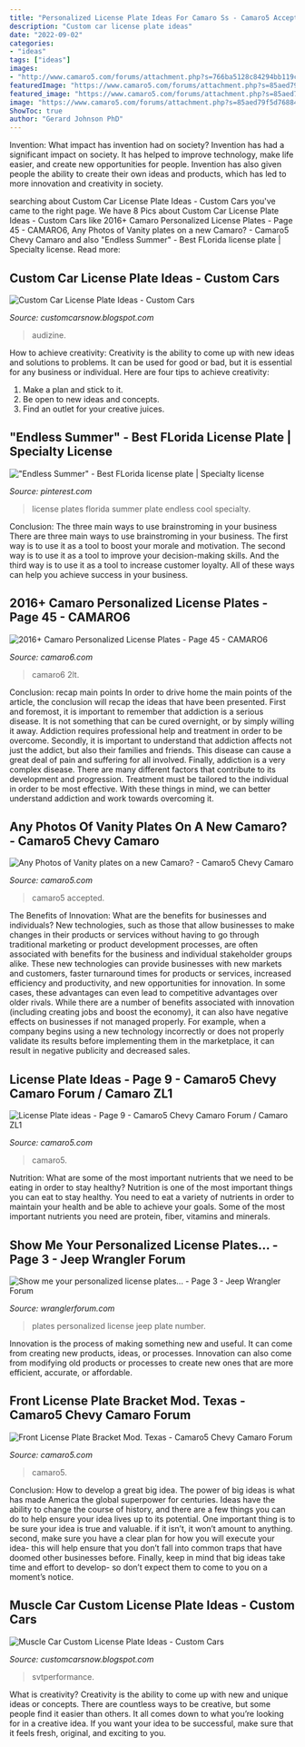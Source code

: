 ```yaml
---
title: "Personalized License Plate Ideas For Camaro Ss - Camaro5 Accepted"
description: "Custom car license plate ideas"
date: "2022-09-02"
categories:
- "ideas"
tags: ["ideas"]
images:
- "http://www.camaro5.com/forums/attachment.php?s=766ba5128c84294bb119ce818291fbff&amp;attachmentid=35986&amp;stc=1&amp;d=1246582008"
featuredImage: "https://www.camaro5.com/forums/attachment.php?s=85aed79f5d76884e7dbe83657b2be0be&amp;attachmentid=524907&amp;stc=1&amp;d=1371612506"
featured_image: "https://www.camaro5.com/forums/attachment.php?s=85aed79f5d76884e7dbe83657b2be0be&amp;attachmentid=524907&amp;stc=1&amp;d=1371612506"
image: "https://www.camaro5.com/forums/attachment.php?s=85aed79f5d76884e7dbe83657b2be0be&amp;attachmentid=524907&amp;stc=1&amp;d=1371612506"
ShowToc: true
author: "Gerard Johnson PhD"
---
```



Invention: What impact has invention had on society?
Invention has had a significant impact on society. It has helped to improve technology, make life easier, and create new opportunities for people. Invention has also given people the ability to create their own ideas and products, which has led to more innovation and creativity in society.

	

		
searching about Custom Car License Plate Ideas - Custom Cars you've came to the right page. We have 8 Pics about Custom Car License Plate Ideas - Custom Cars like 2016+ Camaro Personalized License Plates - Page 45 - CAMARO6, Any Photos of Vanity plates on a new Camaro? - Camaro5 Chevy Camaro and also &quot;Endless Summer&quot; - Best FLorida license plate | Specialty license. Read more:
		
    
## Custom Car License Plate Ideas - Custom Cars

<img loading=lazy src="https://i.imgur.com/3zJEDZA.jpg" onerror="this.onerror=null;this.src='https://tse3.mm.bing.net/th?id=OIP.zHgoYAN5Pk7kdAF7xBIvBgHaFj&amp;pid=15.1';" alt="Custom Car License Plate Ideas - Custom Cars">

_Source: customcarsnow.blogspot.com_

>audizine. 

	

How to achieve creativity:
Creativity is the ability to come up with new ideas and solutions to problems. It can be used for good or bad, but it is essential for any business or individual. Here are four tips to achieve creativity:
1. Make a plan and stick to it.
2. Be open to new ideas and concepts.
3. Find an outlet for your creative juices.

    
## &quot;Endless Summer&quot; - Best FLorida License Plate | Specialty License

<img loading=lazy src="https://i.pinimg.com/originals/1d/25/e5/1d25e5413b2381cfb1c3565969470d12.jpg" onerror="this.onerror=null;this.src='https://tse3.mm.bing.net/th?id=OIP.cOEiBO_JWMo-sjsAcwNc_QHaDr&amp;pid=15.1';" alt="&quot;Endless Summer&quot; - Best FLorida license plate | Specialty license">

_Source: pinterest.com_

>license plates florida summer plate endless cool specialty. 

	

Conclusion: The three main ways to use brainstroming in your business
There are three main ways to use brainstroming in your business. The first way is to use it as a tool to boost your morale and motivation. The second way is to use it as a tool to improve your decision-making skills. And the third way is to use it as a tool to increase customer loyalty. All of these ways can help you achieve success in your business.

    
## 2016+ Camaro Personalized License Plates - Page 45 - CAMARO6

<img loading=lazy src="https://www.camaro6.com/forums/attachment.php?s=919f0bcf416b7b90f58c92d2d39541b3&amp;attachmentid=900415&amp;stc=1&amp;d=1507245939" onerror="this.onerror=null;this.src='https://tse3.mm.bing.net/th?id=OIP.Fg6WNypG61wzZdYo36xEPAHaEK&amp;pid=15.1';" alt="2016+ Camaro Personalized License Plates - Page 45 - CAMARO6">

_Source: camaro6.com_

>camaro6 2lt. 

	

Conclusion: recap main points
In order to drive home the main points of the article, the conclusion will recap the ideas that have been presented. First and foremost, it is important to remember that addiction is a serious disease. It is not something that can be cured overnight, or by simply willing it away. Addiction requires professional help and treatment in order to be overcome. Secondly, it is important to understand that addiction affects not just the addict, but also their families and friends. This disease can cause a great deal of pain and suffering for all involved. Finally, addiction is a very complex disease. There are many different factors that contribute to its development and progression. Treatment must be tailored to the individual in order to be most effective. With these things in mind, we can better understand addiction and work towards overcoming it.

    
## Any Photos Of Vanity Plates On A New Camaro? - Camaro5 Chevy Camaro

<img loading=lazy src="http://www.camaro5.com/forums/attachment.php?s=766ba5128c84294bb119ce818291fbff&amp;attachmentid=35986&amp;stc=1&amp;d=1246582008" onerror="this.onerror=null;this.src='https://tse4.mm.bing.net/th?id=OIP.JXqNkCbynexEDKFgf86msgHaFi&amp;pid=15.1';" alt="Any Photos of Vanity plates on a new Camaro? - Camaro5 Chevy Camaro">

_Source: camaro5.com_

>camaro5 accepted. 

	

The Benefits of Innovation: What are the benefits for businesses and individuals?
New technologies, such as those that allow businesses to make changes in their products or services without having to go through traditional marketing or product development processes, are often associated with benefits for the business and individual stakeholder groups alike. These new technologies can provide businesses with new markets and customers, faster turnaround times for products or services, increased efficiency and productivity, and new opportunities for innovation. In some cases, these advantages can even lead to competitive advantages over older rivals.
While there are a number of benefits associated with innovation (including creating jobs and boost the economy), it can also have negative effects on businesses if not managed properly. For example, when a company begins using a new technology incorrectly or does not properly validate its results before implementing them in the marketplace, it can result in negative publicity and decreased sales.

    
## License Plate Ideas - Page 9 - Camaro5 Chevy Camaro Forum / Camaro ZL1

<img loading=lazy src="https://www.camaro5.com/forums/attachment.php?s=85aed79f5d76884e7dbe83657b2be0be&amp;attachmentid=524907&amp;stc=1&amp;d=1371612506" onerror="this.onerror=null;this.src='https://tse4.mm.bing.net/th?id=OIP.G6aHXjAoEaYDJCDhUQuXzAHaFj&amp;pid=15.1';" alt="License Plate ideas - Page 9 - Camaro5 Chevy Camaro Forum / Camaro ZL1">

_Source: camaro5.com_

>camaro5. 

	

Nutrition: What are some of the most important nutrients that we need to be eating in order to stay healthy?
Nutrition is one of the most important things you can eat to stay healthy. You need to eat a variety of nutrients in order to maintain your health and be able to achieve your goals. Some of the most important nutrients you need are protein, fiber, vitamins and minerals.

    
## Show Me Your Personalized License Plates... - Page 3 - Jeep Wrangler Forum

<img loading=lazy src="http://i112.photobucket.com/albums/n161/callen01/Jeep_zpsf3iyb2az.jpg" onerror="this.onerror=null;this.src='https://tse3.mm.bing.net/th?id=OIP.GP41AR-GEEnQDqjqUBK5SQHaEM&amp;pid=15.1';" alt="Show me your personalized license plates... - Page 3 - Jeep Wrangler Forum">

_Source: wranglerforum.com_

>plates personalized license jeep plate number. 

	

Innovation is the process of making something new and useful. It can come from creating new products, ideas, or processes. Innovation can also come from modifying old products or processes to create new ones that are more efficient, accurate, or affordable.

    
## Front License Plate Bracket Mod. Texas - Camaro5 Chevy Camaro Forum

<img loading=lazy src="http://www.camaro5.com/forums/attachment.php?s=cdc12267947e50adb3ffb3ef64159260&amp;attachmentid=171258&amp;stc=1&amp;d=1286726041" onerror="this.onerror=null;this.src='https://tse3.mm.bing.net/th?id=OIP.W5AaN78eo5WYMteYtqxYVAHaFj&amp;pid=15.1';" alt="Front License Plate Bracket Mod. Texas - Camaro5 Chevy Camaro Forum">

_Source: camaro5.com_

>camaro5. 

	

Conclusion: How to develop a great big idea.
The power of big ideas is what has made America the global superpower for centuries. Ideas have the ability to change the course of history, and there are a few things you can do to help ensure your idea lives up to its potential.
One important thing is to be sure your idea is true and valuable. if it isn’t, it won’t amount to anything. second, make sure you have a clear plan for how you will execute your idea- this will help ensure that you don’t fall into common traps that have doomed other businesses before. Finally, keep in mind that big ideas take time and effort to develop- so don’t expect them to come to you on a moment’s notice.

    
## Muscle Car Custom License Plate Ideas - Custom Cars

<img loading=lazy src="https://www.svtperformance.com/attachments/fbc5e315-a8a5-4ccf-9dd0-78002ca49023-1388-0000009e37fc65ed_zps099bac37-jpg.584602/" onerror="this.onerror=null;this.src='https://tse2.mm.bing.net/th?id=OIP.Al9DcG-UO6nsdKg-5MINbwHaHa&amp;pid=15.1';" alt="Muscle Car Custom License Plate Ideas - Custom Cars">

_Source: customcarsnow.blogspot.com_

>svtperformance. 

	

What is creativity?
Creativity is the ability to come up with new and unique ideas or concepts. There are countless ways to be creative, but some people find it easier than others. It all comes down to what you’re looking for in a creative idea. If you want your idea to be successful, make sure that it feels fresh, original, and exciting to you.


